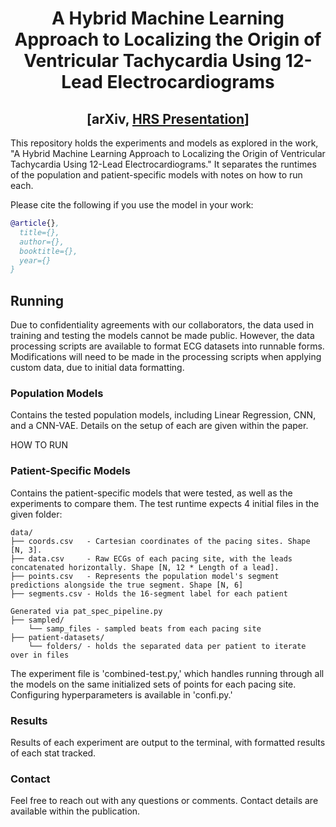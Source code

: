 <h1 align='center'>A Hybrid Machine Learning Approach to Localizing the Origin of Ventricular Tachycardia Using 12-Lead Electrocardiograms</h1>
<h2 align='center'>[<a>arXiv</a>, <a href='https://cslide-us.ctimeetingtech.com/hrs20/attendee/eposter/poster/956https://cslide-us.ctimeetingtech.com/hrs20/attendee/eposter/poster/956'>HRS Presentation</a>]</h2>

<p>This repository holds the experiments and models as explored in the work, "A Hybrid Machine Learning Approach to Localizing the Origin of Ventricular Tachycardia Using 12-Lead Electrocardiograms." It separates the runtimes of the population and patient-specific models with notes on how to run each.</p>

Please cite the following if you use the model in your work:
```bibtex
@article{},
  title={},
  author={},
  booktitle={},
  year={}
}
```

<h2>Running</h2>
<p>Due to confidentiality agreements with our collaborators, the data used in training and testing the models cannot be made public. However, the data processing scripts are available to format ECG datasets into runnable forms. Modifications will need to be made in the processing scripts when applying custom data, due to initial data formatting.</p>

<h3>Population Models</h3>
<p>Contains the tested population models, including Linear Regression, CNN, and a CNN-VAE. Details on the setup of each are given within the paper.</p>

<p>HOW TO RUN</p>

<h3>Patient-Specific Models</h3>
<p>Contains the patient-specific models that were tested, as well as the experiments to compare them. The test runtime expects 4 initial files in the given folder:</p>
  
  ```
  data/
  ├── coords.csv   - Cartesian coordinates of the pacing sites. Shape [N, 3].
  ├── data.csv     - Raw ECGs of each pacing site, with the leads concatenated horizontally. Shape [N, 12 * Length of a lead].
  ├── points.csv   - Represents the population model's segment predictions alongside the true segment. Shape [N, 6]
  ├── segments.csv - Holds the 16-segment label for each patient
  
  Generated via pat_spec_pipeline.py
  ├── sampled/
      └── samp_files - sampled beats from each pacing site
  ├── patient-datasets/
      └── folders/ - holds the separated data per patient to iterate over in files
  ```
  
<p>The experiment file is 'combined-test.py,' which handles running through all the models on the same initialized sets of points for each pacing site. Configuring hyperparameters is available in 'confi.py.'</p>
  
<h3>Results</h3>
<p>Results of each experiment are output to the terminal, with formatted results of each stat tracked.</p>

<h3>Contact</h3>
<p>Feel free to reach out with any questions or comments. Contact details are available within the publication.</p>
